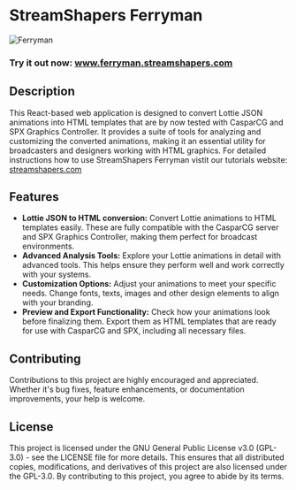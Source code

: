 # StreamShapers Ferryman
![Ferryman](https://github.com/user-attachments/assets/8f55d5b7-b72d-4ba8-9fe9-d00603962931)

### Try it out now: www.ferryman.streamshapers.com
## Description

This React-based web application is designed to convert Lottie JSON animations into HTML templates that are by now tested with CasparCG and SPX Graphics Controller. 
It provides a suite of tools for analyzing and customizing the converted animations, making it an essential utility for broadcasters and designers working with HTML graphics.
For detailed instructions how to use StreamShapers Ferryman vistit our tutorials website: [streamshapers.com](https://www.streamshapers.com/docs/streamshapers-converter/)

## Features

- **Lottie JSON to HTML conversion:** Convert Lottie animations to HTML templates easily. These are fully compatible with the CasparCG server and SPX Graphics Controller, making them perfect for broadcast environments.
- **Advanced Analysis Tools:** Explore your Lottie animations in detail with advanced tools. This helps ensure they perform well and work correctly with your systems.
- **Customization Options:** Adjust your animations to meet your specific needs. Change fonts, texts, images and other design elements to align with your branding.
- **Preview and Export Functionality:** Check how your animations look before finalizing them. Export them as HTML templates that are ready for use with CasparCG and SPX, including all necessary files.
## Contributing

Contributions to this project are highly encouraged and appreciated. Whether it's bug fixes, feature enhancements, or documentation improvements, your help is welcome.

## License

This project is licensed under the GNU General Public License v3.0 (GPL-3.0) - see the LICENSE file for more details. This ensures that all distributed copies, modifications, and derivatives of this project are also licensed under the GPL-3.0. By contributing to this project, you agree to abide by its terms.
